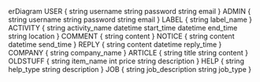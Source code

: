 erDiagram
    USER {
        string username
        string password
        string email
    }
    ADMIN {
        string username
        string password
        string email
    }
    LABEL {
        string label_name
    }
    ACTIVITY {
        string activity_name
        datetime start_time
        datetime end_time
        string location
    }
    COMMENT {
        string content
    }
    NOTICE {
        string content
        datetime send_time
    }
    REPLY {
        string content
        datetime reply_time
    }
    COMPANY {
        string company_name
    }
    ARTICLE {
        string title
        string content
    }
    OLDSTUFF {
        string item_name
        int price
        string description
    }
    HELP {
        string help_type
        string description
    }
    JOB {
        string job_description
        string job_type
    }